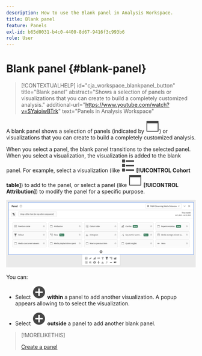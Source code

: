 ```yaml
---
description: How to use the Blank panel in Analysis Workspace.
title: Blank panel
feature: Panels
exl-id: b65d0031-b4c0-4400-8d67-9416f3c993b6
role: User
---
```

# Blank panel {#blank-panel}

<!-- markdownlint-disable MD034 -->

>[!CONTEXTUALHELP]
>id="cja_workspace_blankpanel_button"
>title="Blank panel"
>abstract="Shows a selection of panels or visualizations that you can create to build a completely customized analysis."
>additional-url="https://www.youtube.com/watch?v=SYaioiwBTrk" text="Panels in Analysis Workspace"

<!-- markdownlint-enable MD034 -->


A blank panel shows a selection of panels (indicated by ![WebPage](/help/assets/icons/WebPage.svg)) or visualizations that you can create to build a completely customized analysis. 

When you select a panel, the blank panel transitions to the selected panel. When you select a visualization, the visualization is added to the blank panel. For example, select a visualization (like ![ViewList](/help/assets/icons/ViewList.svg) **[!UICONTROL Cohort table]**) to add to the panel, or select a panel (like ![WebPage](/help/assets/icons/WebPage.svg) **[!UICONTROL Attribution]**) to modify the panel for a specific purpose.


![](assets/blank-panel.png)

You can:

* Select ![AddCircle](/help/assets/icons/AddCircle.svg) **within** a panel to add another visualization. A popup appears allowing to to select the visualization.

* Select ![AddCircle](/help/assets/icons/AddCircle.svg) **outside** a panel to add another blank panel.


>[!MORELIKETHIS]
>
>[Create a panel](/help/analysis-workspace/c-panels/panels.md#create-a-panel)
>

